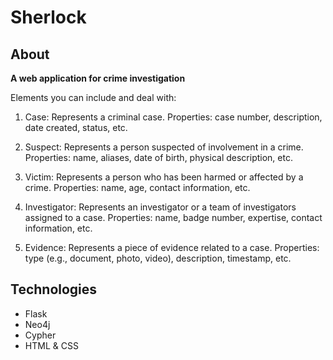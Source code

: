 # Sherlock
## About
**A web application for crime investigation**

Elements you can include and deal with: 
1. Case: Represents a criminal case.
Properties: case number, description, date created, status, etc.

2. Suspect: Represents a person suspected of involvement in a crime.
Properties: name, aliases, date of birth, physical description, etc.

3. Victim: Represents a person who has been harmed or affected by a crime.
Properties: name, age, contact information, etc.

4. Investigator: Represents an investigator or a team of investigators assigned to a case.
Properties: name, badge number, expertise, contact information, etc.

5. Evidence: Represents a piece of evidence related to a case.
Properties: type (e.g., document, photo, video), description, timestamp, etc.

## Technologies
- Flask
- Neo4j
- Cypher
- HTML & CSS
